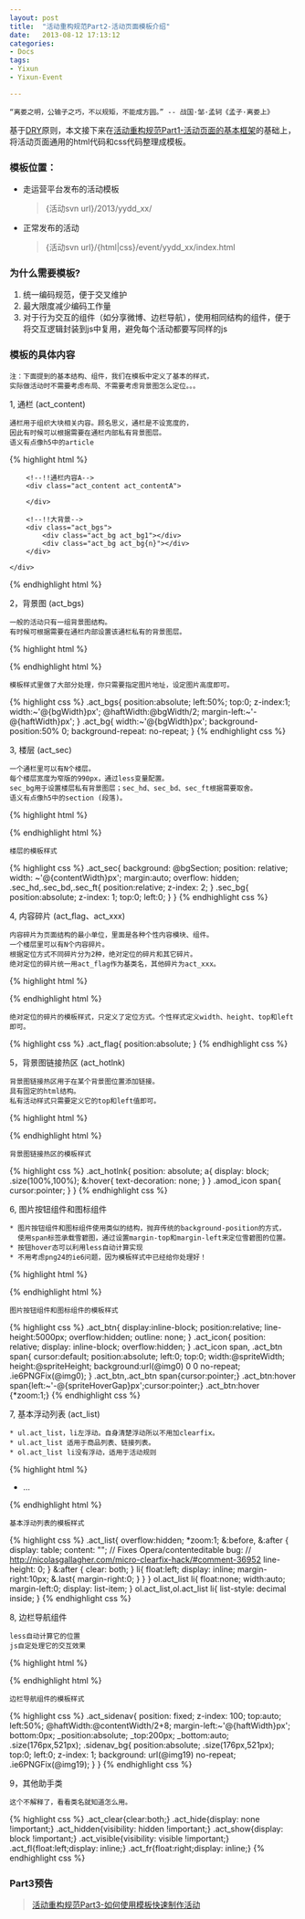 ```yaml
---
layout: post
title:  "活动重构规范Part2-活动页面模板介绍"
date:   2013-08-12 17:13:12
categories: 
- Docs
tags:
- Yixun
- Yixun-Event

---
```


    “离娄之明，公输子之巧，不以规矩，不能成方圆。” -- 战国·邹·孟轲《孟子·离娄上》

基于[DRY](http://en.wikipedia.org/wiki/Don't_repeat_yourself)原则，本文接下来在[活动重构规范Part1-活动页面的基本框架](/docs/yixun-event-spec-part1/)的基础上，将活动页面通用的html代码和css代码整理成模板。

### 模板位置：

* 走运营平台发布的活动模板

    > {活动svn url}/2013/yydd_xx/

* 正常发布的活动

    > {活动svn url}/{html|css}/event/yydd_xx/index.html


### 为什么需要模板?

1. 统一编码规范，便于交叉维护
2. 最大限度减少编码工作量
3. 对于行为交互的组件（如分享微博、边栏导航），使用相同结构的组件，便于将交互逻辑封装到js中复用，避免每个活动都要写同样的js

### 模板的具体内容

    注：下面提到的基本结构、组件，我们在模板中定义了基本的样式，
    实际做活动时不需要考虑布局、不需要考虑背景图怎么定位。。。

1, 通栏 (act_content)

    通栏用于组织大块相关内容。顾名思义，通栏是不设宽度的，
    因此有时候可以根据需要在通栏内部私有背景图层。
    语义有点像h5中的article

{% highlight html %}
<div class="act_wrapper">
    <!--内容内嵌层，可选，有时候做背景图效果需要用到-->
    <div class="act_wrapper_inner">

        <!--!!通栏内容A-->
        <div class="act_content act_contentA">

        </div>

        <!--!!大背景-->
        <div class="act_bgs">
            <div class="act_bg act_bg1"></div>
            <div class="act_bg act_bg{n}"></div>
        </div>
    
    </div>
</div>
{% endhighlight html %}

2，背景图 (act_bgs)

    一般的活动只有一组背景图结构。
    有时候可根据需要在通栏内部设置该通栏私有的背景图层。
    
{% highlight html %}
<div class="act_bgs">
    <div class="act_bg act_bg1"></div>
    <div class="act_bg act_bg{n}"></div>
</div>
{% endhighlight html %}


    模板样式里做了大部分处理，你只需要指定图片地址，设定图片高度即可。

{% highlight css %}
.act_bgs{
    position:absolute;
    left:50%;
    top:0;
    z-index:1;
    width:~'@{bgWidth}px';
    @haftWidth:@bgWidth/2;
    margin-left:~'-@{haftWidth}px';
}
.act_bg{
    width:~'@{bgWidth}px';
    background-position:50% 0;
    background-repeat: no-repeat;
}
{% endhighlight css %}

3, 楼层 (act_sec)

    一个通栏里可以有N个楼层。
    每个楼层宽度为窄版的990px，通过less变量配置。
    sec_bg用于设置楼层私有背景图层；sec_hd、sec_bd、sec_ft根据需要取舍。
    语义有点像h5中的section (段落)。

{% highlight html %}
<div class="act_sec act_sec1">
    <div class="sec_bg"></div>
    <div class="sec_hd"></div>
    <div class="sec_bd"></div>
    <div class="sec_ft"></div>
</div>
{% endhighlight html %}

    楼层的模板样式

{% highlight css %}
.act_sec{
    background: @bgSection;
    position: relative;
    width: ~'@{contentWidth}px';
    margin:auto;
    overflow: hidden;
    .sec_hd,.sec_bd,.sec_ft{
        position:relative;
        z-index: 2;
    }
    .sec_bg{
        position:absolute;
        z-index: 1;
        top:0;
        left:0;
    }
}
{% endhighlight css %}

4, 内容碎片 (act_flag、act_xxx)

    内容碎片为页面结构的最小单位，里面是各种个性内容模块、组件。
    一个楼层里可以有N个内容碎片。
    根据定位方式不同碎片分为2种，绝对定位的碎片和其它碎片。
    绝对定位的碎片统一用act_flag作为基类名，其他碎片为act_xxx。

{% highlight html %}
<!--!!绝对定位的内容碎片-->
<div class="act_flag s1_flag1"></div>
<!--!!非绝对定位的内容碎片-->
<div class="act_xxx"></div>
{% endhighlight html %}

    绝对定位的碎片的模板样式，只定义了定位方式。个性样式定义width、height、top和left即可。

{% highlight css %}
.act_flag{
    position:absolute;
}
{% endhighlight css %}

5，背景图链接热区 (act_hotlnk)

    背景图链接热区用于在某个背景图位置添加链接。
    具有固定的html结构。
    私有活动样式只需要定义它的top和left值即可。

{% highlight html %}
<div class="act_hotlnk s1_flag5">
    <a title="xxx" href="#xxx"></a>
</div>
{% endhighlight html %}

    背景图链接热区的模板样式

{% highlight css %}
.act_hotlnk{
    position: absolute;
    a{
        display: block;
        .size(100%,100%);
        &:hover{
            text-decoration: none;
        }
    }
    .amod_icon span{
        cursor:pointer;
    }
}
{% endhighlight css %}

6, 图片按钮组件和图标组件

    * 图片按钮组件和图标组件使用类似的结构，抛弃传统的background-position的方式，
      使用span标签承载雪碧图，通过设置margin-top和margin-left来定位雪碧图的位置。
    * 按钮hover态可以利用less自动计算实现
    * 不用考虑png24的ie6问题，因为模板样式中已经给你处理好！

{% highlight html %}
<!--按钮-->
<a href="#" class="act_btn abtn_xxx"><span></span></a>
<!--图标-->
<i class="act_icon aico_xxx"><span></span></i>
{% endhighlight html %}

    图片按钮组件和图标组件的模板样式

{% highlight css %}
.act_btn{
    display:inline-block;
    position:relative;
    line-height:5000px;
    overflow:hidden;
    outline: none;
}
.act_icon{
    position: relative;
    display: inline-block;
    overflow:hidden;
}
.act_icon span, .act_btn span{
    cursor:default;
    position:absolute;
    left:0;
    top:0;
    width:@spriteWidth;
    height:@spriteHeight;
    background:url(@img0) 0 0 no-repeat;
    .ie6PNGFix(@img0);
}
.act_btn,.act_btn span{cursor:pointer;}
.act_btn:hover span{left:~'-@{spriteHoverGap}px';cursor:pointer;}
.act_btn:hover {*zoom:1;}
{% endhighlight css %}

7, 基本浮动列表 (act_list)

    * ul.act_list，li左浮动。自身清楚浮动所以不用加clearfix。
    * ul.act_list 适用于商品列表、链接列表。
    * ol.act_list li没有浮动，适用于活动规则

{% highlight html %}
<div class="act_goods">
    <ul class="act_list goods_list1">
        <li>
            <div class="act_good">
                ...
            </div>
        </li>
    </ul>
</div>
{% endhighlight html %}

    基本浮动列表的模板样式

{% highlight css %}
.act_list{
    overflow:hidden;
    *zoom:1;
    &:before,
    &:after {
        display: table;
        content: "";
        // Fixes Opera/contenteditable bug:
        // http://nicolasgallagher.com/micro-clearfix-hack/#comment-36952
        line-height: 0;
    }
    &:after {
        clear: both;
    }
    li{
        float:left;
        display: inline;
        margin-right:10px;
        &.last{
            margin-right:0;
        }
    }
}
ol.act_list li{
    float:none;
    width:auto;
    margin-left:0;
    display: list-item;
}
ol.act_list,ol.act_list li{
    list-style: decimal inside;
}
{% endhighlight css %}

8, 边栏导航组件

    less自动计算它的位置
    js自定处理它的交互效果

{% highlight html %}
<div id="actSideNav" class="act_sidenav">
    <!--背景图层-->
    <div class="sidenav_bg"></div>
    <!--头部，根据实际看是否需要-->
    <div class="sidenav_hd"></div>
    <!--主体，这里放具体的导航链接列表-->
    <div class="sidenav_bd"></div>
</div>
{% endhighlight html %}

    边栏导航组件的模板样式

{% highlight css %}
.act_sidenav{
    position: fixed;
    z-index: 100;
    top:auto;
    left:50%;
    @haftWidth:@contentWidth/2+8;
    margin-left:~'@{haftWidth}px';
    bottom:0px;
    _position:absolute;
    _top:200px;
    _bottom:auto;
    .size(176px,521px);
    .sidenav_bg{
        position:absolute;
        .size(176px,521px);
        top:0;
        left:0;
        z-index: 1;
        background: url(@img19) no-repeat;
        .ie6PNGFix(@img19);
    }
}
{% endhighlight css %}

9，其他助手类

    这个不解释了，看看类名就知道怎么用。

{% highlight css %}
.act_clear{clear:both;}
.act_hide{display: none !important;}
.act_hidden{visibility: hidden !important;}
.act_show{display: block !important;}
.act_visible{visibility: visible !important;}
.act_fl{float:left;display: inline;}
.act_fr{float:right;display: inline;}
{% endhighlight css %}


### Part3预告

> [活动重构规范Part3-如何使用模板快速制作活动](/docs/yixun-event-spec-part3/)